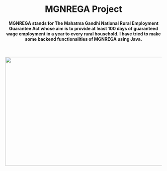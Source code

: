 
<h1 align="center">MGNREGA Project</h1>
<h4 align="center"> MGNREGA stands for The Mahatma Gandhi National Rural Employment Guarantee Act whose aim is to provide at least 100 days of guaranteed wage employment in a year to every rural household. I have tried to make some backend functionalities of MGNREGA using Java. </h4>
  <br>

<p align="center"> <img  src="https://user-images.githubusercontent.com/105926905/201605096-a866555e-799a-493d-8650-f0aaf113ac6e.png" height="350" width="900"  /> </p>
